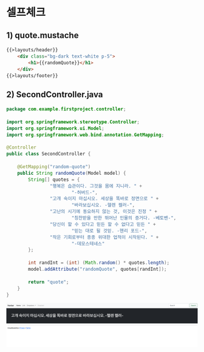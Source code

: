# 셀프체크
## 1) quote.mustache
```html
{{>layouts/header}}
    <div class="bg-dark text-white p-5">
        <h1>{{randomQuote}}</h1>
    </div>
{{>layouts/footer}}
```

## 2) SecondController.java
```java
package com.example.firstproject.controller;

import org.springframework.stereotype.Controller;
import org.springframework.ui.Model;
import org.springframework.web.bind.annotation.GetMapping;

@Controller
public class SecondController {

    @GetMapping("random-quote")
    public String randomQuote(Model model) {
        String[] quotes = {
                "행복은 습관이다. 그것을 몸에 지니라. " +
                        "-허버드-",
                "고개 숙이지 마십시오. 세상을 똑바로 정면으로 " +
                        "바라보십시오. -헬렌 켈러-",
                "고난의 시기에 동요하지 않는 것, 이것은 진정 " +
                        "칭찬받을 만한 뛰어난 인물의 증거다. -베토벤-",
                "당신이 할 수 있다고 믿든 할 수 없다고 믿든 " +
                        "믿는 대로 될 것읻. -헨리 포드-",
                "작은 기회로부터 종종 위대한 업적이 시작된다. " +
                        "-데모스테네스"
        };

        int randInt = (int) (Math.random() * quotes.length);
        model.addAttribute("randomQuote", quotes[randInt]);

        return "quote";
    }
}
```

![스크린샷 2024-03-05 오후 10.00.54](/media/서적/코딩%20자율학습%20스프링부트3%20자바%20백엔드%20개발%20입문/Part%201.%20스프링%20부트%20개요/2.%20MVC%20패턴%20이해와%20실습/스크린샷%202024-03-05%20오후%2010.00.54.png)